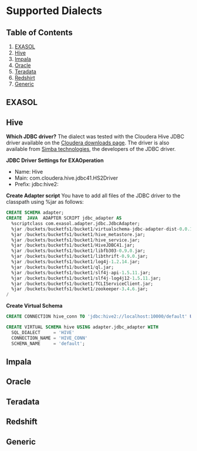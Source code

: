 # Supported Dialects

## Table of Contents

1. [EXASOL](#exasol)
2. [Hive](#hive)
3. [Impala](#impala)
4. [Oracle](#oracle)
5. [Teradata](#teradata)
6. [Redshirt](#redshift)
7. [Generic](#generic)

## EXASOL

## Hive

**Which JDBC driver?**
The dialect was tested with the Cloudera Hive JDBC driver available on the [Cloudera downloads page](http://www.cloudera.com/downloads). The driver is also available from [Simba technologies](http://www.simba.com/), the developers of the JDBC driver.

**JDBC Driver Settings for EXAOperation**
* Name: Hive
* Main: com.cloudera.hive.jdbc41.HS2Driver
* Prefix: jdbc:hive2:

**Create Adapter script**
You have to add all files of the JDBC driver to the classpath using %jar as follows:
```sql
CREATE SCHEMA adapter;
CREATE  JAVA  ADAPTER SCRIPT jdbc_adapter AS
  %scriptclass com.exasol.adapter.jdbc.JdbcAdapter;
  %jar /buckets/bucketfs1/bucket1/virtualschema-jdbc-adapter-dist-0.0.1-SNAPSHOT.jar;
  %jar /buckets/bucketfs1/bucket1/hive_metastore.jar;
  %jar /buckets/bucketfs1/bucket1/hive_service.jar;
  %jar /buckets/bucketfs1/bucket1/HiveJDBC41.jar;
  %jar /buckets/bucketfs1/bucket1/libfb303-0.9.0.jar;
  %jar /buckets/bucketfs1/bucket1/libthrift-0.9.0.jar;
  %jar /buckets/bucketfs1/bucket1/log4j-1.2.14.jar;
  %jar /buckets/bucketfs1/bucket1/ql.jar;
  %jar /buckets/bucketfs1/bucket1/slf4j-api-1.5.11.jar;
  %jar /buckets/bucketfs1/bucket1/slf4j-log4j12-1.5.11.jar;
  %jar /buckets/bucketfs1/bucket1/TCLIServiceClient.jar;
  %jar /buckets/bucketfs1/bucket1/zookeeper-3.4.6.jar;
/
```

**Create Virtual Schema**
```sql
CREATE CONNECTION hive_conn TO 'jdbc:hive2://localhost:10000/default' USER 'hive-usr' IDENTIFIED BY 'hive-pwd';

CREATE VIRTUAL SCHEMA hive USING adapter.jdbc_adapter WITH
  SQL_DIALECT     = 'HIVE'
  CONNECTION_NAME = 'HIVE_CONN'
  SCHEMA_NAME     = 'default';
```

## Impala

## Oracle

## Teradata

## Redshift

## Generic
